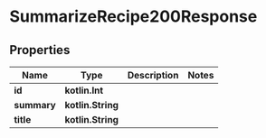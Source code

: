 
# SummarizeRecipe200Response

## Properties
| Name | Type | Description | Notes |
| ------------ | ------------- | ------------- | ------------- |
| **id** | **kotlin.Int** |  |  |
| **summary** | **kotlin.String** |  |  |
| **title** | **kotlin.String** |  |  |



